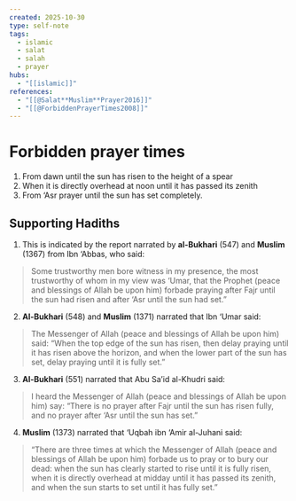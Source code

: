 ```yaml
---
created: 2025-10-30
type: self-note
tags:
  - islamic 
  - salat
  - salah 
  - prayer
hubs:
  - "[[islamic]]"
references:
  - "[[@Salat**Muslim**Prayer2016]]"
  - "[[@ForbiddenPrayerTimes2008]]"
---
```


# Forbidden prayer times
1. From dawn until the sun has risen to the height of a spear
2. When it is directly overhead at noon until it has passed its zenith
3. From ‘Asr prayer until the sun has set completely.

## Supporting Hadiths
1. This is indicated by the report narrated by **al-Bukhari** (547) and **Muslim** (1367) from Ibn ‘Abbas, who said:  
  > Some trustworthy men bore witness in my presence, the most trustworthy of whom in my view was ‘Umar, that the Prophet (peace and blessings of Allah be upon him) forbade praying after Fajr until the sun had risen and after ‘Asr until the sun had set.” 
2. **Al-Bukhari** (548) and **Muslim** (1371) narrated that Ibn ‘Umar said: 
  > The Messenger of Allah (peace and blessings of Allah be upon him) said: “When the top edge of the sun has risen, then delay praying until it has risen above the horizon, and when the lower part of the sun has set, delay praying until it is fully set.” 
3. **Al-Bukhari** (551) narrated that Abu Sa’id al-Khudri said: 
  > I heard the Messenger of Allah (peace and blessings of Allah be upon him) say: “There is no prayer after Fajr until the sun has risen fully, and no prayer after ‘Asr until the sun has set.” 
4. **Muslim** (1373) narrated that ‘Uqbah ibn ‘Amir al-Juhani said: 
  > “There are three times at which the Messenger of Allah (peace and blessings of Allah be upon him) forbade us to pray or to bury our dead: when the sun has clearly started to rise until it is fully risen, when it is directly overhead at midday until it has passed its zenith, and when the sun starts to set until it has fully set.”
